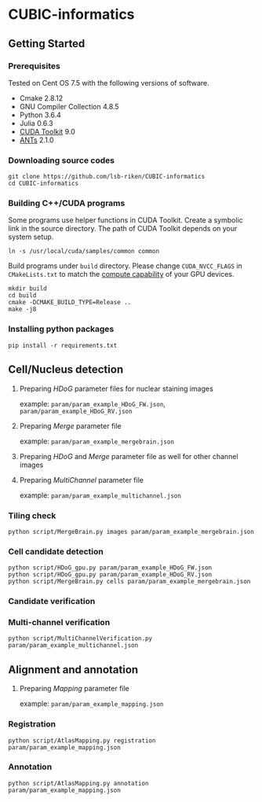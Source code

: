 # CUBIC-informatics

## Getting Started

### Prerequisites
Tested on Cent OS 7.5 with the following versions of software.

 * Cmake 2.8.12
 * GNU Compiler Collection 4.8.5
 * Python 3.6.4
 * Julia 0.6.3
 * [CUDA Toolkit](https://developer.nvidia.com/cuda-toolkit) 9.0
 * [ANTs](https://github.com/ANTsX/ANTs/releases) 2.1.0

### Downloading source codes
```
git clone https://github.com/lsb-riken/CUBIC-informatics
cd CUBIC-informatics
```

### Building C++/CUDA programs
Some programs use helper functions in CUDA Toolkit. Create a symbolic link in the source directory. The path of CUDA Toolkit depends on your system setup.

```
ln -s /usr/local/cuda/samples/common common
```

Build programs under `build` directory. Please change `CUDA_NVCC_FLAGS` in `CMakeLists.txt` to match the [compute capability](https://developer.nvidia.com/cuda-gpus) of your GPU devices.

```
mkdir build
cd build
cmake -DCMAKE_BUILD_TYPE=Release ..
make -j8
```
### Installing python packages
```
pip install -r requirements.txt
```

## Cell/Nucleus detection
1. Preparing _HDoG_ parameter files for nuclear staining images

    example: `param/param_example_HDoG_FW.json`, `param/param_example_HDoG_RV.json`

2. Preparing _Merge_ parameter file

    example: `param/param_example_mergebrain.json`

3. Preparing _HDoG_ and _Merge_ parameter file as well for other channel images

4. Preparing _MultiChannel_ parameter file

    example: `param/param_example_multichannel.json`

### Tiling check
```
python script/MergeBrain.py images param/param_example_mergebrain.json
```

### Cell candidate detection
```
python script/HDoG_gpu.py param/param_example_HDoG_FW.json
python script/HDoG_gpu.py param/param_example_HDoG_RV.json
python script/MergeBrain.py cells param/param_example_mergebrain.json
```

### Candidate verification


### Multi-channel verification
```
python script/MultiChannelVerification.py param/param_example_multichannel.json
```

## Alignment and annotation
1. Preparing _Mapping_ parameter file

    example: `param/param_example_mapping.json`

### Registration
```
python script/AtlasMapping.py registration param/param_example_mapping.json
```

### Annotation
```
python script/AtlasMapping.py annotation param/param_example_mapping.json
```
